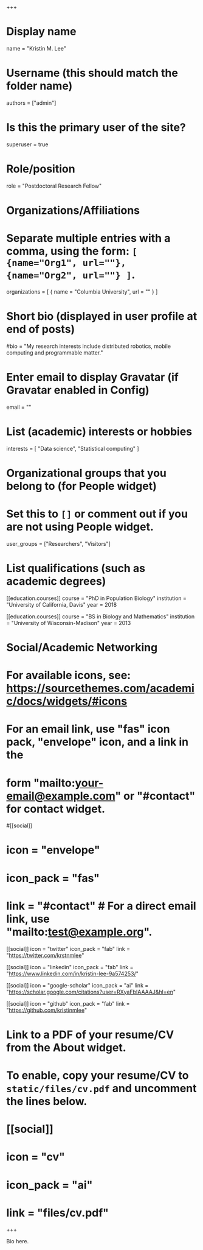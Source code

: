 +++
# Display name
name = "Kristin M. Lee"

# Username (this should match the folder name)
authors = ["admin"]

# Is this the primary user of the site?
superuser = true

# Role/position
role = "Postdoctoral Research Fellow"

# Organizations/Affiliations
#   Separate multiple entries with a comma, using the form: `[ {name="Org1", url=""}, {name="Org2", url=""} ]`.
organizations = [ { name = "Columbia University", url = "" } ]

# Short bio (displayed in user profile at end of posts)
#bio = "My research interests include distributed robotics, mobile computing and programmable matter."

# Enter email to display Gravatar (if Gravatar enabled in Config)
email = ""

# List (academic) interests or hobbies
interests = [
  "Data science",
  "Statistical computing"
]

# Organizational groups that you belong to (for People widget)
#   Set this to `[]` or comment out if you are not using People widget.
user_groups = ["Researchers", "Visitors"]

# List qualifications (such as academic degrees)
[[education.courses]]
  course = "PhD in Population Biology"
  institution = "University of California, Davis"
  year = 2018

[[education.courses]]
  course = "BS in Biology and Mathematics"
  institution = "University of Wisconsin-Madison"
  year = 2013


# Social/Academic Networking
# For available icons, see: https://sourcethemes.com/academic/docs/widgets/#icons
#   For an email link, use "fas" icon pack, "envelope" icon, and a link in the
#   form "mailto:your-email@example.com" or "#contact" for contact widget.

#[[social]]
#  icon = "envelope"
#  icon_pack = "fas"
#  link = "#contact"  # For a direct email link, use "mailto:test@example.org".

[[social]]
  icon = "twitter"
  icon_pack = "fab"
  link = "https://twitter.com/krstnmlee"
  
  [[social]]
  icon = "linkedin"
  icon_pack = "fab"
  link = "https://www.linkedin.com/in/kristin-lee-9a574253/"

[[social]]
  icon = "google-scholar"
  icon_pack = "ai"
  link = "https://scholar.google.com/citations?user=RXyaFbIAAAAJ&hl=en"

[[social]]
  icon = "github"
  icon_pack = "fab"
  link = "https://github.com/kristinmlee"

# Link to a PDF of your resume/CV from the About widget.
# To enable, copy your resume/CV to `static/files/cv.pdf` and uncomment the lines below.
# [[social]]
#   icon = "cv"
#   icon_pack = "ai"
#   link = "files/cv.pdf"

+++

Bio here.
